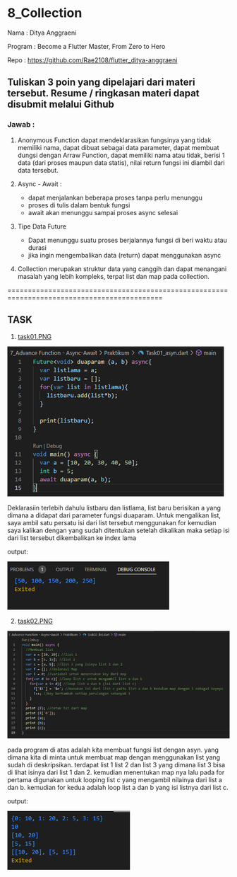 # 8_Collection

Nama : Ditya Anggraeni

Program : Become a Flutter Master, From Zero to Hero

Repo : https://github.com/Rae2108/flutter_ditya-anggraeni

## Tuliskan 3 poin yang dipelajari dari materi tersebut. Resume / ringkasan materi dapat disubmit melalui Github

### Jawab : 

1. Anonymous Function dapat mendeklarasikan fungsinya yang tidak memiliki nama, dapat dibuat sebagai data parameter, dapat membuat dungsi dengan Arraw Function, dapat memiliki nama atau tidak, berisi 1 data (dari proses maupun data statis), nilai return fungsi ini diambil dari data tersebut.

2. Async - Await :
    - dapat menjalankan beberapa proses tanpa perlu menunggu
    - proses di tulis dalam bentuk fungsi
    - await akan menunggu sampai proses async selesai

3. Tipe Data Future
    - Dapat menunggu suatu proses berjalannya fungsi di beri waktu atau durasi
    - jika ingin mengembalikan data (return) dapat menggunakan async

4. Collection merupakan struktur data yang canggih dan dapat menangani masalah yang lebih kompleks, terpat list dan map pada collection. 


============================================================================================

## TASK 

 
1. [task01.PNG](./Screenshots/task01.PNG) 

![task01.PNG](./Screenshots/task01.PNG)

Deklarasiin terlebih dahulu listbaru dan listlama, list baru berisikan a yang dimana a didapat dari parameter fungsi duaparam. Untuk mengalikan list, saya ambil satu persatu isi dari list tersebut menggunakan for kemudian saya kalikan dengan yang sudah ditentukan setelah dikalikan maka setiap isi dari list tersebut dikembalikan ke index lama

output:

![output01.PNG](./Screenshots/output01.PNG)


2. [task02.PNG](./Screenshots/task02.PNG) 

![task02.PNG](./Screenshots/task02.PNG)

pada program di atas adalah kita membuat fungsi list dengan asyn. yang dimana kita di minta untuk membuat map dengan menggunakan list yang sudah di deskripsikan. terdapat list 1 list 2 dan list 3 yang dimana list 3 bisa di lihat isinya dari list 1 dan 2. kemudian menentukan map nya lalu pada for pertama digunakan untuk looping list c yang mengambil nilainya dari list a dan b. kemudian for kedua adalah loop list a dan b yang isi listnya dari list c. 

output:

![output02.PNG](./Screenshots/output02.PNG)
